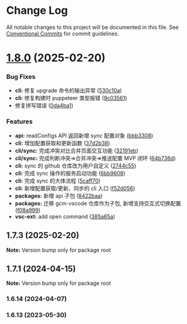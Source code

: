 # Change Log

All notable changes to this project will be documented in this file.
See [Conventional Commits](https://conventionalcommits.org) for commit guidelines.

# [1.8.0](https://github.com/lexmin0412/gcm/compare/v1.7.1...v1.8.0) (2025-02-20)


### Bug Fixes

* **cli:** 修复 upgrade 命令的输出异常 ([530c10a](https://github.com/lexmin0412/gcm/commit/530c10ae9d01d558fcaf812e7081f269927c784d))
* **cli:** 修复构建时 puppeteer 类型报错 ([9c03561](https://github.com/lexmin0412/gcm/commit/9c0356145e67a0d0953ab0d312afd6c907d1b0c5))
* 修复拼写错误 ([0da4ba1](https://github.com/lexmin0412/gcm/commit/0da4ba1927d9a7f8880beb661ee05aba4f19ed9b))


### Features

* **api:** readConfigs API 返回新增 sync 配置对象 ([bbb3308](https://github.com/lexmin0412/gcm/commit/bbb330873515270b6341e8661b249dd5b369a8b1))
* **cli:**  增加配置获取和更新函数 ([37d2b38](https://github.com/lexmin0412/gcm/commit/37d2b38f88ecd65d2e6d2bb06a748b3acbcb60f5))
* **cli/sync:** 完成冲突对比合并页面交互功能 ([32191eb](https://github.com/lexmin0412/gcm/commit/32191eb726aaeb028047394710a21c23f1238705))
* **cli/sync:** 完成判断冲突=>合并冲突=>推送配置 MVP 闭环 ([64b736d](https://github.com/lexmin0412/gcm/commit/64b736dc4ef149a8e09bdecbe9096d1fcccce07f))
* **cli:** sync 的 github 仓库改为用户自定义 ([2744c55](https://github.com/lexmin0412/gcm/commit/2744c55462ad42ae315253377080f956ea90f5e4))
* **cli:** 完成 sync 操作的服务启动功能 ([6bb9608](https://github.com/lexmin0412/gcm/commit/6bb9608cd6c3526020a0b4ae553966909cb8c8c1))
* **cli:** 完成 sync 的大体流程 ([5caff70](https://github.com/lexmin0412/gcm/commit/5caff705f8be49b50a892b3a1bc53947301b29b7))
* **cli:** 新增配置获取/更新、同步的 cli 入口 ([f52d056](https://github.com/lexmin0412/gcm/commit/f52d056aa0c325a62d51d0788f4c709829cd50e2))
* **packages:** 新增 api 子包 ([8422baa](https://github.com/lexmin0412/gcm/commit/8422baab45bd5d851c864e4e7bad1017cb54a594))
* **packages:** 迁移 gcm-vscode 仓库作为子包, 新增支持交互式切换配置 ([f08a999](https://github.com/lexmin0412/gcm/commit/f08a99948d23adfebc4c595a1b0898c1174805b2))
* **vsc-ext:** add open command ([385a65a](https://github.com/lexmin0412/gcm/commit/385a65aa92364fa82cef37975a470031acb5af0a))





## 1.7.3 (2025-02-20)

**Note:** Version bump only for package root






## 1.7.1 (2024-04-15)

**Note:** Version bump only for package root







### 1.6.14 (2024-04-07)

### 1.6.13 (2023-05-30)
